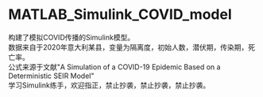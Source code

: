 # MATLAB_Simulink_COVID_model
构建了模拟COVID传播的Simulink模型。  
数据来自于2020年意大利某县，变量为隔离度，初始人数，潜伏期，传染期，死亡率。  
公式来源于文献"A Simulation of a COVID-19 Epidemic Based on a Deterministic SEIR Model"  
学习Simulink练手，欢迎指正，禁止抄袭，禁止抄袭，禁止抄袭。
